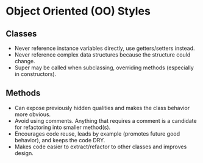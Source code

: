 # Object Oriented (OO) Styles

## Classes

* Never reference instance variables directly, use getters/setters instead.
* Never reference complex data structures because the structure could change.
* Super may be called when subclassing, overriding methods (especially in constructors).

## Methods

* Can expose previously hidden qualities and makes the class behavior more obvious.
* Avoid using comments. Anything that requires a comment is a candidate for refactoring into smaller method(s).
* Encourages code reuse, leads by example (promotes future good behavior), and keeps the code DRY.
* Makes code easier to extract/refactor to other classes and improves design.
